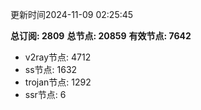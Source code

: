 更新时间2024-11-09 02:25:45

**总订阅: 2809**
**总节点: 20859**
**有效节点: 7642**
- v2ray节点: 4712
- ss节点: 1632
- trojan节点: 1292
- ssr节点: 6
